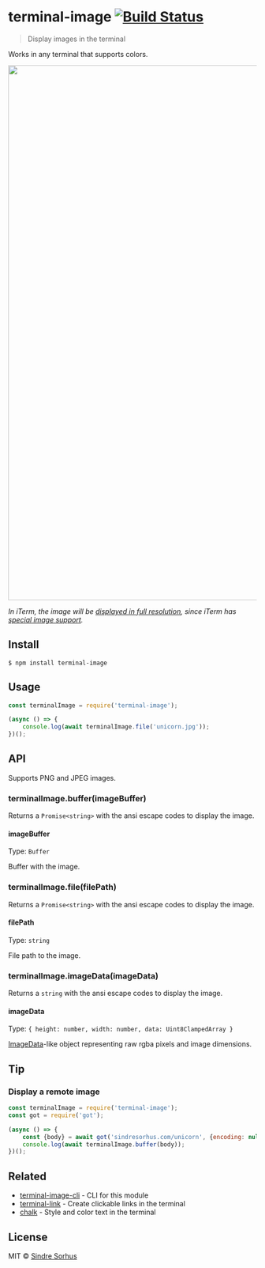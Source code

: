 # terminal-image [![Build Status](https://travis-ci.org/sindresorhus/terminal-image.svg?branch=master)](https://travis-ci.org/sindresorhus/terminal-image)

> Display images in the terminal

Works in any terminal that supports colors.

<img src="screenshot.png" width="1082">

*In iTerm, the image will be [displayed in full resolution](screenshot-iterm.jpg), since iTerm has [special image support](https://www.iterm2.com/documentation-images.html).*


## Install

```
$ npm install terminal-image
```


## Usage

```js
const terminalImage = require('terminal-image');

(async () => {
	console.log(await terminalImage.file('unicorn.jpg'));
})();
```


## API

Supports PNG and JPEG images.

### terminalImage.buffer(imageBuffer)

Returns a `Promise<string>` with the ansi escape codes to display the image.

#### imageBuffer

Type: `Buffer`

Buffer with the image.

### terminalImage.file(filePath)

Returns a `Promise<string>` with the ansi escape codes to display the image.

#### filePath

Type: `string`

File path to the image.

### terminalImage.imageData(imageData)

Returns a `string` with the ansi escape codes to display the image.

#### imageData

Type: `{ height: number, width: number, data: Uint8ClampedArray }`

[ImageData](https://developer.mozilla.org/en-US/docs/Web/API/ImageData)-like object representing raw rgba pixels and image dimensions.

## Tip

### Display a remote image

```js
const terminalImage = require('terminal-image');
const got = require('got');

(async () => {
	const {body} = await got('sindresorhus.com/unicorn', {encoding: null});
	console.log(await terminalImage.buffer(body));
})();
```


## Related

- [terminal-image-cli](https://github.com/sindresorhus/terminal-image-cli) - CLI for this module
- [terminal-link](https://github.com/sindresorhus/terminal-link) - Create clickable links in the terminal
- [chalk](https://github.com/chalk/chalk) - Style and color text in the terminal


## License

MIT © [Sindre Sorhus](https://sindresorhus.com)
